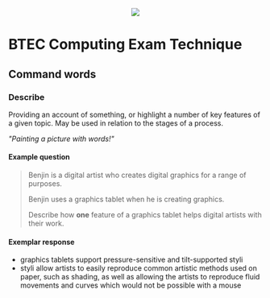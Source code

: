 <p align="center">
  <img src="../../../common-assets/blob/main/images/bhasvic/bhasvic-rect-hills-text-small.png?raw=true">
</p>

# BTEC Computing Exam Technique

## Command words

### Describe

Providing an account of something, or highlight a number of key features of a given topic. May be used in relation to the stages of a process.

*"Painting a picture with words!"*

#### Example question

> Benjin is a digital artist who creates digital graphics for a range of purposes.
> 
> Benjin uses a graphics tablet when he is creating graphics.
>
> Describe how **one** feature of a graphics tablet helps digital artists with their work.

#### Exemplar response

- graphics tablets support pressure-sensitive and tilt-supported styli
- styli allow artists to easily reproduce common artistic methods used on paper, such as shading, as well as allowing the artists to reproduce fluid movements and curves which would not be possible with a mouse
